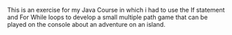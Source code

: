 This is an exercise for my Java Course in which i had to use the If statement and For While loops to develop a small multiple path game that can be played on the console about an adventure on an island.
